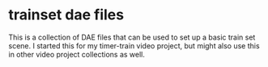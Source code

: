 # trainset dae files

This is a collection of DAE files that can be used to set up a basic train set scene. I started this for my timer-train video project, but might also use this in other video project collections as well.